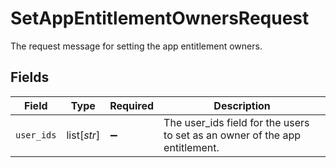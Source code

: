 # SetAppEntitlementOwnersRequest

The request message for setting the app entitlement owners.


## Fields

| Field                                                                       | Type                                                                        | Required                                                                    | Description                                                                 |
| --------------------------------------------------------------------------- | --------------------------------------------------------------------------- | --------------------------------------------------------------------------- | --------------------------------------------------------------------------- |
| `user_ids`                                                                  | list[*str*]                                                                 | :heavy_minus_sign:                                                          | The user_ids field for the users to set as an owner of the app entitlement. |